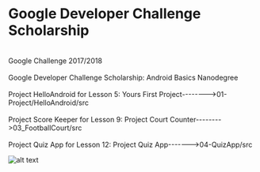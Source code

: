 # Google Developer Challenge Scholarship

<br> Google Challenge 2017/2018  </br>
<br> Google Developer Challenge Scholarship: Android Basics Nanodegree </br>
<br> Project HelloAndroid for Lesson 5: Yours First Project-------->01-Project/HelloAndroid/src </br>
<br> Project Score Keeper for Lesson 9: Project Court Counter-------->03_FootballCourt/src	</br>
<br> Project Quiz App for Lesson 12: Project Quiz App------->04-QuizApp/src </br>

![alt text](https://img.devrant.com/devrant/rant/r_961184_tvoND.jpg)
